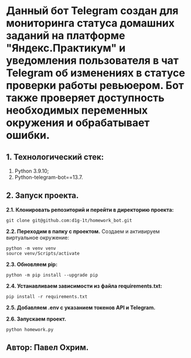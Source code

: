 # **Данный бот Telegram создан для мониторинга статуса домашних заданий на платформе "Яндекс.Практикум" и уведомления пользователя в чат Telegram об изменениях в статусе проверки работы ревьюером. Бот также проверяет доступность необходимых переменных окружения и обрабатывает ошибки.**

## **1. Технологический стек:** ##
1. Python 3.9.10;
2. Python-telegram-bot==13.7.

## **2. Запуск проекта.** ##

**2.1. Клонировать репозиторий и перейти в директорию проекта:**
```
git clone git@github.com:d1g-1t/homework_bot.git
```

**2.2. Переходим в папку с проектом.**
Создаем и активируем виртуальное окружение:
```
python -m venv venv
source venv/Scripts/activate
```
**2.3. Обновляем pip:**
```
python -m pip install --upgrade pip
```
**2.4. Устанавливаем зависимости из файла requirements.txt:**
```
pip install -r requirements.txt
```

**2.5. Добавляем .env с указанием токенов API и Telegram.**

**2.6. Запускаем проект.**
```
python homework.py
```

## **Автор: Павел Охрим.** ##
